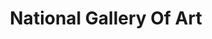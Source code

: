 ---
# This topic lives at
# https://digital.gov/topics/national-gallery-of-art

# Topic Title
title: "National Gallery Of Art"

# description — keep it short and clear
# summary: ""

# Weight
weight: 1

# For more information on managing topics,
# see https://github.com/GSA/digitalgov.gov/wiki/topics
---